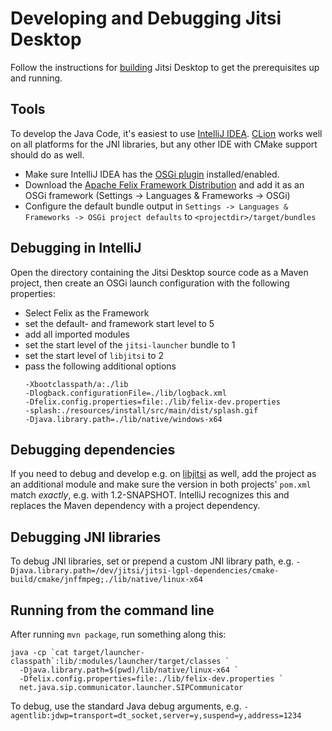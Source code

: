 # Developing and Debugging Jitsi Desktop

Follow the instructions for [building](building.md) Jitsi Desktop to get the
prerequisites up and running.

## Tools

To develop the Java Code, it's easiest to
use [IntelliJ IDEA](https://www.jetbrains.com/idea/download).
[CLion](https://www.jetbrains.com/clion/) works well on all platforms for the
JNI libraries, but any other IDE with CMake support should do as well.

- Make sure IntelliJ IDEA has the
  [OSGi plugin](https://plugins.jetbrains.com/plugin/1816-osgi)
  installed/enabled.
- Download the
  [Apache Felix Framework Distribution](https://felix.apache.org/downloads.cgi)
  and add it as an OSGi framework (Settings -> Languages & Frameworks -> OSGi)
- Configure the default bundle output
  in `Settings -> Languages & Frameworks -> OSGi project defaults`
  to `<projectdir>/target/bundles`

## Debugging in IntelliJ

Open the directory containing the Jitsi Desktop source code as a Maven project,
then create an OSGi launch configuration with the following properties:

- Select Felix as the Framework
- set the default- and framework start level to 5
- add all imported modules
- set the start level of the `jitsi-launcher` bundle to 1
- set the start level of `libjitsi` to 2
- pass the following additional options
  ```
  -Xbootclasspath/a:./lib
  -Dlogback.configurationFile=./lib/logback.xml
  -Dfelix.config.properties=file:./lib/felix-dev.properties
  -splash:./resources/install/src/main/dist/splash.gif
  -Djava.library.path=./lib/native/windows-x64
  ```

## Debugging dependencies

If you need to debug and develop e.g.
on [libjitsi](https://github.com/jitsi/libjitsi)
as well, add the project as an additional module and make sure the version in
both projects' `pom.xml` match _exactly_, e.g. with 1.2-SNAPSHOT. IntelliJ
recognizes this and replaces the Maven dependency with a project dependency.

## Debugging JNI libraries

To debug JNI libraries, set or prepend a custom JNI library path, e.g.
`-Djava.library.path=/dev/jitsi/jitsi-lgpl-dependencies/cmake-build/cmake/jnffmpeg;./lib/native/linux-x64`

## Running from the command line

After running `mvn package`, run something along this:

```shell
java -cp `cat target/launcher-classpath`:lib/:modules/launcher/target/classes `
  -Djava.library.path=$(pwd)/lib/native/linux-x64 `
  -Dfelix.config.properties=file:./lib/felix-dev.properties `
  net.java.sip.communicator.launcher.SIPCommunicator
```

To debug, use the standard Java debug arguments,
e.g. `-agentlib:jdwp=transport=dt_socket,server=y,suspend=y,address=1234`
